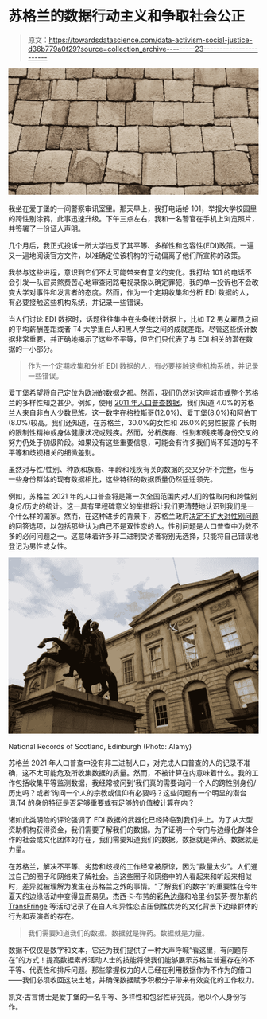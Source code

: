 # 苏格兰的数据行动主义和争取社会公正

> 原文：<https://towardsdatascience.com/data-activism-social-justice-d36b779a0f29?source=collection_archive---------23----------------------->

![](img/9b758bf6480447916aa5b1485340f550.png)

我坐在爱丁堡的一间警察审讯室里。那天早上，我打电话给 101，举报大学校园里的跨性别涂鸦，此事迅速升级。下午三点左右，我和一名警官在手机上浏览照片，并签署了一份证人声明。

几个月后，我正式投诉一所大学违反了其平等、多样性和包容性(EDI)政策。一遍又一遍地阅读官方文件，以准确定位该机构的行动偏离了他们所宣称的政策。

我参与这些进程，意识到它们不太可能带来有意义的变化。我打给 101 的电话不会引发一队官员煞费苦心地审查闭路电视录像以确定罪犯，我的单一投诉也不会改变大学对事件和发言者的态度。然而，作为一个定期收集和分析 EDI 数据的人，有必要接触这些机构系统，并记录一些错误。

当人们讨论 EDI 数据时，话题往往集中在头条统计数据上，比如 T2 男女雇员之间的平均薪酬差距或者 T4 大学里白人和黑人学生之间的成就差距。尽管这些统计数据非常重要，并正确地揭示了这些不平等，但它们只代表了与 EDI 相关的潜在数据的一小部分。

> 作为一个定期收集和分析 EDI 数据的人，有必要接触这些机构系统，并记录一些错误。

爱丁堡希望将自己定位为欧洲的数据之都。然而，我们仍然对这座城市或整个苏格兰的多样性知之甚少。例如，使用 [2011 年人口普查数据](http://www.equalityevidence.scot/)，我们知道 4.0%的苏格兰人来自非白人少数民族。这一数字在格拉斯哥(12.0%)、爱丁堡(8.0%)和阿伯丁(8.0%)较高。我们还知道，在苏格兰，30.0%的女性和 26.0%的男性披露了长期的限制性精神或身体健康状况或残疾。然而，分析族裔、性别和残疾等身份交叉的努力仍处于初级阶段。如果没有这些重要信息，可能会有许多我们尚不知道的与不平等和歧视相关的细微差别。

虽然对与性/性别、种族和族裔、年龄和残疾有关的数据的交叉分析不完整，但与一些身份群体的现有数据相比，这些特征的数据质量仍然遥遥领先。

例如，苏格兰 2021 年的人口普查将是第一次全国范围内对人们的性取向和跨性别身份/历史的统计。这一具有里程碑意义的举措将让我们更清楚地认识到我们是一个什么样的国家。然而，在这种进步的背景下，苏格兰政府[决定不扩大对性别问题](https://www.theguardian.com/uk-news/2019/aug/08/next-2021-scottish-census-will-stick-with-binary-sex-question)的回答选项，以包括那些认为自己不是双性恋的人。性别问题是人口普查中为数不多的必问问题之一。这意味着许多非二进制受访者将别无选择，只能将自己错误地登记为男性或女性。

![](img/e54594dcc9283a79e4697502aadbbfba.png)

National Records of Scotland, Edinburgh (Photo: Alamy)

苏格兰 2021 年人口普查中没有非二进制人口，对完成人口普查的人的记录不准确，这不太可能危及所收集数据的质量。然而，不被计算在内意味着什么。我的工作包括收集平等监测数据，我经常被问到‘我们真的需要询问一个人的跨性别身份/历史吗？或者‘询问一个人的宗教或信仰有必要吗？这些问题有一个明显的潜台词:T4 的身份特征是否足够重要或有足够的价值被计算在内？

诸如此类阴险的评论强调了 EDI 数据的武器化已经降临到我们头上。为了从大型资助机构获得资金，我们需要了解我们的数据。为了证明一个专门与边缘化群体合作的社会或文化团体的存在，我们需要知道我们的数据。数据就是弹药。数据就是力量。

在苏格兰，解决不平等、劣势和歧视的工作经常被原谅，因为“数量太少”。人们通过自己的圈子和网络来了解社会。当这些圈子和网络中的人看起来和听起来相似时，差异就被理解为发生在苏格兰之外的事情。“了解我们的数字”的重要性在今年夏天的边缘活动中变得显而易见，杰西卡·布劳的[彩色边缘](https://fringeofcolour.weebly.com/)和哈里·约瑟芬·贾尔斯的 [TransFringe](https://twitter.com/hashtag/TransFringe) 等活动记录了在白人和异性恋占压倒性优势的文化背景下边缘群体的行为和表演者的存在。

> 我们需要知道我们的数据。数据就是弹药。数据就是力量。

数据不仅仅是数字和文本，它还为我们提供了一种大声呼喊“看这里，有问题存在”的方式！提高数据素养活动人士的技能将使我们能够展示苏格兰普遍存在的不平等、代表性和排斥问题。那些掌握权力的人已经在利用数据作为不作为的借口——我们必须收回这块土地，并确保数据赋予积极分子带来有效变化的工作权力。

凯文·古言博士是爱丁堡的一名平等、多样性和包容性研究员。他以个人身份写作。